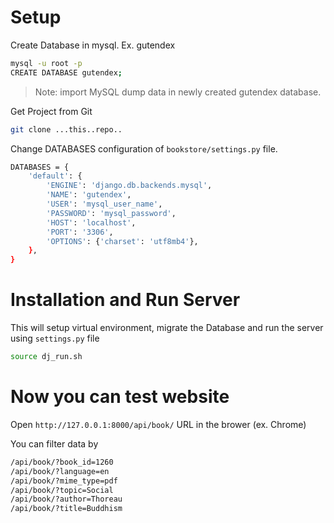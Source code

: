 # Setup
Create Database in mysql. Ex. gutendex
```sh
mysql -u root -p
CREATE DATABASE gutendex;
```

> Note: import MySQL dump data in newly created gutendex database.

Get Project from Git
```sh
git clone ...this..repo..
```

Change DATABASES configuration of `bookstore/settings.py` file.
```sh
DATABASES = {
	'default': {
		'ENGINE': 'django.db.backends.mysql',
		'NAME': 'gutendex',
		'USER': 'mysql_user_name',
		'PASSWORD': 'mysql_password',
		'HOST': 'localhost',
		'PORT': '3306',
		'OPTIONS': {'charset': 'utf8mb4'},
	},
}
```

# Installation and Run Server
This will setup virtual environment, migrate the Database and run the server using `settings.py` file
```sh
source dj_run.sh
```

# Now you can test website
Open `http://127.0.0.1:8000/api/book/` URL in the brower (ex. Chrome)

You can filter data by
```sh
/api/book/?book_id=1260
/api/book/?language=en
/api/book/?mime_type=pdf
/api/book/?topic=Social
/api/book/?author=Thoreau
/api/book/?title=Buddhism
```
